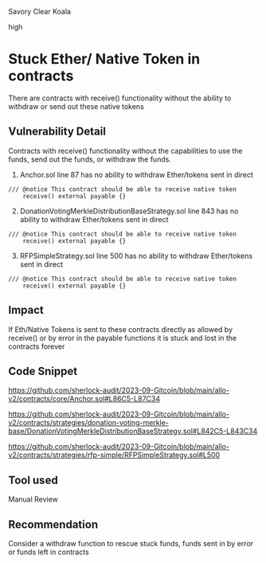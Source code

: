 Savory Clear Koala

high

# Stuck Ether/ Native Token in contracts
There are contracts with receive() functionality without the ability to withdraw or send out these native tokens 

## Vulnerability Detail
Contracts with  receive() functionality without the capabilities to use the funds, send out the funds, or withdraw the funds. 
1. Anchor.sol line 87 has no ability to withdraw Ether/tokens sent in direct 
```solidity 
/// @notice This contract should be able to receive native token
    receive() external payable {}
```

2. DonationVotingMerkleDistributionBaseStrategy.sol line 843  has no ability to withdraw Ether/tokens sent in direct 
```solidity 
/// @notice This contract should be able to receive native token
    receive() external payable {}
```

3. RFPSimpleStrategy.sol line 500 has no ability to withdraw Ether/tokens sent in direct 
```solidity 
/// @notice This contract should be able to receive native token
    receive() external payable {}
```

## Impact
If Eth/Native Tokens is sent to these contracts directly as allowed by receive() or by error in the payable functions it is stuck and lost in the contracts forever 

## Code Snippet
https://github.com/sherlock-audit/2023-09-Gitcoin/blob/main/allo-v2/contracts/core/Anchor.sol#L86C5-L87C34 

https://github.com/sherlock-audit/2023-09-Gitcoin/blob/main/allo-v2/contracts/strategies/donation-voting-merkle-base/DonationVotingMerkleDistributionBaseStrategy.sol#L842C5-L843C34

https://github.com/sherlock-audit/2023-09-Gitcoin/blob/main/allo-v2/contracts/strategies/rfp-simple/RFPSimpleStrategy.sol#L500

## Tool used
Manual Review

## Recommendation
Consider a withdraw function to rescue stuck funds, funds sent in by error or funds left in contracts 
